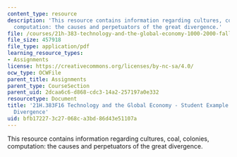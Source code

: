 ```yaml
---
content_type: resource
description: 'This resource contains information regarding cultures, coal, colonies,
  computation: the causes and perpetuators of the great divergence.'
file: /courses/21h-383-technology-and-the-global-economy-1000-2000-fall-2016/bfb172273c27068ca3bd86d43e51107a_MIT21H_383F16_GreatDvrgnce.pdf
file_size: 457918
file_type: application/pdf
learning_resource_types:
- Assignments
license: https://creativecommons.org/licenses/by-nc-sa/4.0/
ocw_type: OCWFile
parent_title: Assignments
parent_type: CourseSection
parent_uid: 2dcaa6c6-d868-cdc3-14a2-257197a0e332
resourcetype: Document
title: '21H.383F16 Technology and the Global Economy - Student Example: Essay - Great
  Divergence'
uid: bfb17227-3c27-068c-a3bd-86d43e51107a
---
```

This resource contains information regarding cultures, coal, colonies, computation: the causes and perpetuators of the great divergence.